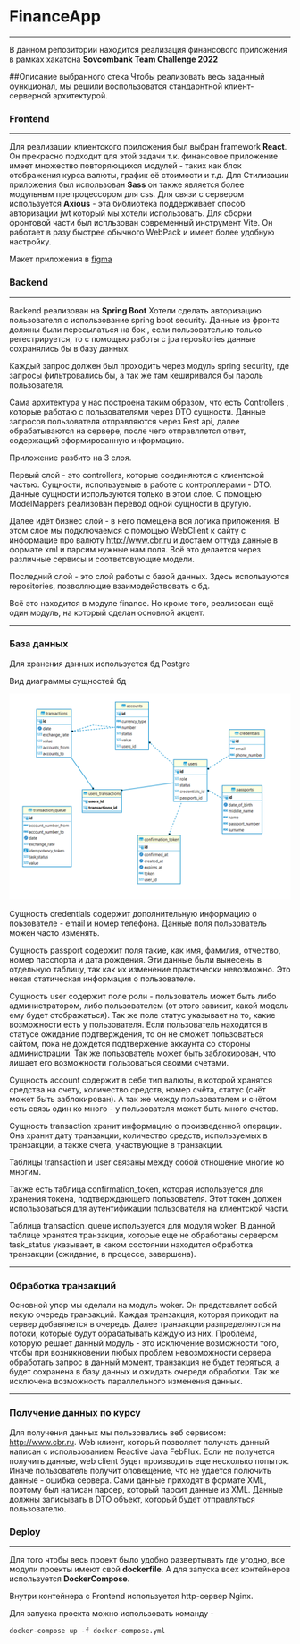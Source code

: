 # FinanceApp
_____
В данном репозитории находится реализация финансового приложения в рамках хакатона **Sovcombank Team Challenge 2022**

##Описание выбранного стека
Чтобы реализовать весь заданный функционал, мы решили воспользоватся стандарнтной клиент-серверной архитектурой.

### Frontend
___
Для реализации клиентского приложения был выбран framework **React**. Он прекрасно подходит для этой задачи т.к. финансовое приложение имеет множество повторяющихся модулей - таких как  блок отображения курса валюты, график её стоимости и т.д.
Для Стилизации приложения был использован **Sass** он также является более модульным препроцессором для css.
Для связи с сервером используется **Axious** - эта библиотека поддерживает способ авторизации jwt который мы хотели использовать.
Для сборки фронтовой части был испльзован современный инструмент Vite. Он работает в разу быстрее обычного WebPack и имеет более удобную настройку.

Макет приложения в [figma](https://www.figma.com/file/VP59Idg3xNbbWvfQndj9to/Skolkovo-X-%D0%A1%D0%BE%D0%B2%D0%BA%D0%BE%D0%BC%D0%B1%D0%B0%D0%BD%D0%BA?node-id=0%3A1&t=IhHPwxUCDgAPaLLM-1)

### Backend
____
Backend реализован на **Spring Boot**
Хотели сделать авторизацию пользователя с использование spring boot security. Данные из фронта должны были пересылаться на бэк , если пользовательно только регестрируется, то с помощью работы с jpa repositories данные сохранялись бы в базу данных.

Каждый запрос должен был проходить через модуль spring security, где запросы фильтровались бы, а так же там кеширивался бы пароль пользователя.

Сама архитектура у нас построена таким образом, что есть Controllers , которые работаю с пользователями через DTO сущности. Данные запросов пользователя отправляются через Rest api, далее обрабатываются на сервере, после чего отправляется ответ, содержащий сформированную информацию.

Приложение разбито на 3 слоя.

Первый слой - это controllers, которые соединяются с клиентской частью. Сущности, используемые в работе с контроллерами - DTO. Данные сущности используются только в этом слое. С помощью ModelMappers реализован перевод одной сущности в другую.

Далее идёт бизнес слой - в него помещена вся логика приложения. В этом слое мы подключаемся с помощью WebClient к сайту с информацие про валюту http://www.cbr.ru и достаем оттуда данные в формате xml и парсим нужные нам поля. Всё это делается через различные сервисы и соответсвующие модели.

Последний слой - это слой работы с базой данных. Здесь используются repositories, позволяющие взаимодействовать с бд.

Всё это находится в модуле finance. Но кроме того, реализован ещё один модуль, на который сделан основной акцент.
___
### База данных
Для хранения данных используется бд Postgre

Вид диаграммы сущностей бд

![bd diagram](https://github.com/techi9/SovcomBank_Hackathon/blob/master/bd_diagram.png)

Сущность credentials содержит дополнительную информацию о поьзователе - email и номер телефона. Данные поля пользователь можен часто изменять.

Сущность passport содержит поля такие, как имя, фамилия, отчество, номер пасспорта и дата рождения. Эти данные были вынесены в отдельную таблицу, так как их изменение практически невозможно. Это некая статическая информация о пользователе.

Сущность user содержит поле роли - пользователь может быть либо администратором, либо пользователем (от этого зависит, какой модель ему будет отображаться). Так же поле статус указывает на то, какие возможности есть у пользователя. Если пользователь находится в статусе ожидание подтверждения, то он не сможет пользоваться сайтом, пока не дождется подтвержение аккаунта со стороны администрации. Так же пользователь может быть заблокирован, что лишает его возможности пользоваться своими счетами.

Сущность account содержит в себе тип валюты, в которой хранятся средства на счету, количество средств, номер счёта, статус (счёт может быть заблокирован). А так же между пользователем и счётом есть связь один ко много - у пользователя может быть много счетов.

Сущность transaction хранит информацию о произведенной операции. Она хранит дату транзакции, количество средств, используемых в транзакции, а также счета, участвующие в транзакции.

Таблицы transaction и user связаны между собой отношение многие ко многим.

Также есть таблица confirmation_token, которая используется для хранения токена, подтверждающего пользователя. Этот токен должен использоваться для аутентификации пользователя на клиентской части.

Таблица transaction_queue используется для модуля woker. В данной таблице хранятся транзакции, которые еще не обработаны сервером. task_status указывает, в каком состоянии находится обработка транзакции (ожидание, в процессе, завершена).
___
### Обработка транзакций
Основной упор мы сделали на модуль woker. Он представляет собой некую очередь транзакций. Каждая транзакция, которая приходит на сервер добавляется в очередь. Далее транзакции разпределяются на потоки, которые будут обрабатывать каждую из них. Проблема, которую решает данный модуль - это исключение возможности того, чтобы при возникновении любых проблем невозможности сервера обработать запрос в данный момент, транзакция не будет теряться, а будет сохранена в базу данных и ожидать очереди обработки. Так же исключена возможность параллельного изменения данных.
___
### Получение данных по курсу
Для получения данных мы пользовались веб сервисом:
http://www.cbr.ru. Web клиент, который позволяет получать данный написан с использованием Reactive Java FebFlux. Если не получется получить данные, web client будет производить еще несколько попыток. Иначе пользователь получит оповещение, что не удается полючить данные - ошибка сервера. Сами данные приходят в формате XML, поэтому был написан парсер, который парсит данные из XML. Данные должны записывать в DTO объект, который будет отправляться пользователю.


### Deploy
___
Для того чтобы весь проект было удобно развертывать где угодно, все модули проекты имеют свой **dockerfile**. А для запуска всех контейнеров используется **DockerCompose**.

Внутри контейнера с Frontend используется http-сервер Nginx.

Для запуска проекта можно использовать команду - 

    docker-compose up -f docker-compose.yml